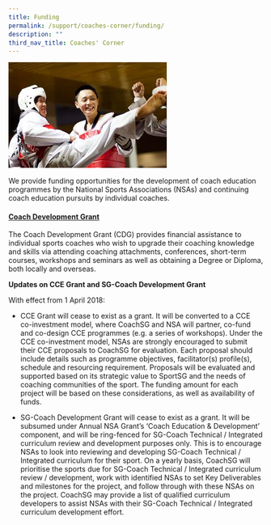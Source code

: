 ```yaml
---
title: Funding
permalink: /support/coaches-corner/funding/
description: ""
third_nav_title: Coaches' Corner
---
```

![](/images/Support/Coache's%20Corner/Lai%20Han%20Seng%20Actionsmall.jpeg)

We provide funding opportunities for the development of coach education programmes by the National Sports Associations (NSAs) and continuing coach education pursuits by individual coaches.

#### **[Coach Development Grant](https://www.sportsingapore.gov.sg/Athletes-Coaches/Coaches-Corner/Funding/Coach-Development-Grant)**

The Coach Development Grant (CDG) provides financial assistance to individual sports coaches who wish to upgrade their coaching knowledge and skills via attending coaching attachments, conferences, short-term courses, workshops and seminars as well as obtaining a Degree or Diploma, both locally and overseas.

**Updates on CCE Grant and SG-Coach Development Grant**  

With effect from 1 April 2018:

*   CCE Grant will cease to exist as a grant. It will be converted to a CCE co-investment model, where CoachSG and NSA will partner, co-fund and co-design CCE programmes (e.g. a series of workshops). Under the CCE co-investment model, NSAs are strongly encouraged to submit their CCE proposals to CoachSG for evaluation. Each proposal should include details such as programme objectives, facilitator(s) profile(s), schedule and resourcing requirement. Proposals will be evaluated and supported based on its strategic value to SportSG and the needs of coaching communities of the sport. The funding amount for each project will be based on these considerations, as well as availability of funds.

*   SG-Coach Development Grant will cease to exist as a grant. It will be subsumed under Annual NSA Grant’s ‘Coach Education & Development’ component, and will be ring-fenced for SG-Coach Technical / Integrated curriculum review and development purposes only. This is to encourage NSAs to look into reviewing and developing SG-Coach Technical / Integrated curriculum for their sport. On a yearly basis, CoachSG will prioritise the sports due for SG-Coach Technical / Integrated curriculum review / development, work with identified NSAs to set Key Deliverables and milestones for the project, and follow through with these NSAs on the project. CoachSG may provide a list of qualified curriculum developers to assist NSAs with their SG-Coach Technical / Integrated curriculum development effort.